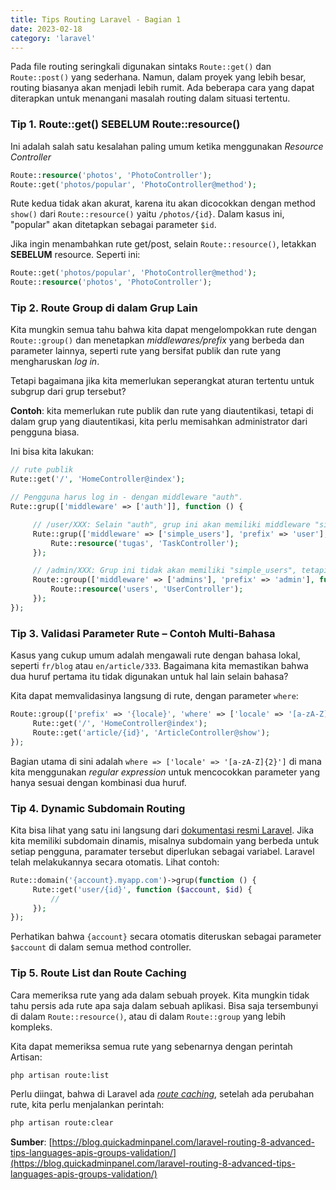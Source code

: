 ```yaml
---
title: Tips Routing Laravel - Bagian 1
date: 2023-02-18
category: 'laravel'
---
```


Pada file routing seringkali digunakan sintaks `Route::get()` 
dan `Route::post()` yang sederhana. Namun, dalam proyek yang lebih besar, 
routing biasanya akan menjadi lebih rumit. Ada beberapa cara yang dapat diterapkan 
untuk menangani masalah routing dalam situasi tertentu.

### Tip 1. Route::get() SEBELUM Route::resource()

Ini adalah salah satu kesalahan paling umum ketika menggunakan 
*Resource Controller*

```php
Route::resource('photos', 'PhotoController');
Route::get('photos/popular', 'PhotoController@method');
```

Rute kedua tidak akan akurat, karena itu akan dicocokkan dengan 
method `show()` dari `Route::resource()` yaitu `/photos/{id}`. 
Dalam kasus ini, "popular" akan ditetapkan sebagai parameter `$id`.

Jika ingin menambahkan rute get/post, selain `Route::resource()`, 
letakkan **SEBELUM** resource. Seperti ini:

```php
Route::get('photos/popular', 'PhotoController@method');
Route::resource('photos', 'PhotoController');
```

### Tip 2. Route Group di dalam Grup Lain

Kita mungkin semua tahu bahwa kita dapat mengelompokkan rute dengan `Route::group()` 
dan menetapkan *middlewares/prefix* yang berbeda dan parameter lainnya, 
seperti rute yang bersifat publik dan rute yang mengharuskan *log in*.

Tetapi bagaimana jika kita memerlukan seperangkat aturan tertentu 
untuk subgrup dari grup tersebut?

**Contoh**: kita memerlukan rute publik dan rute yang diautentikasi, 
tetapi di dalam grup yang diautentikasi, kita perlu memisahkan administrator 
dari pengguna biasa.

Ini bisa kita lakukan:

```php
// rute publik
Rute::get('/', 'HomeController@index');

// Pengguna harus log in - dengan middleware "auth".
Rute::grup(['middleware' => ['auth']], function () {

     // /user/XXX: Selain "auth", grup ini akan memiliki middleware "simple_users"
     Rute::grup(['middleware' => ['simple_users'], 'prefix' => 'user'], function () {
         Rute::resource('tugas', 'TaskController');
     });

     // /admin/XXX: Grup ini tidak akan memiliki "simple_users", tetapi akan memiliki "auth" dan "admins"
     Route::group(['middleware' => ['admins'], 'prefix' => 'admin'], function () {
         Route::resource('users', 'UserController');
     });
});
```

### Tip 3. Validasi Parameter Rute – Contoh Multi-Bahasa

Kasus yang cukup umum adalah mengawali rute dengan bahasa lokal, 
seperti `fr/blog` atau `en/article/333`. Bagaimana kita memastikan 
bahwa dua huruf pertama itu tidak digunakan untuk hal lain selain bahasa?

Kita dapat memvalidasinya langsung di rute, dengan parameter `where`:

```php
Route::group(['prefix' => '{locale}', 'where' => ['locale' => '[a-zA-Z]{2}']], function () {
     Rute::get('/', 'HomeController@index');
     Route::get('article/{id}', 'ArticleController@show');
});
```

Bagian utama di sini adalah `where => ['locale' => '[a-zA-Z]{2}']` 
di mana kita menggunakan *regular expression* untuk mencocokkan parameter yang
hanya sesuai dengan kombinasi dua huruf.

### Tip 4. Dynamic Subdomain Routing

Kita bisa lihat yang satu ini langsung dari 
[dokumentasi resmi Laravel](https://laravel.com/docs/master/routing#route-group-subdomain-routing).
Jika kita memiliki subdomain dinamis, misalnya subdomain yang berbeda 
untuk setiap pengguna, paramater tersebut diperlukan sebagai variabel. 
Laravel telah melakukannya secara otomatis. Lihat contoh:

```php
Rute::domain('{account}.myapp.com')->grup(function () {
     Rute::get('user/{id}', function ($account, $id) {
         //
     });
});
```

Perhatikan bahwa `{account}` secara otomatis diteruskan sebagai 
parameter `$account` di dalam semua method controller.

### Tip 5. Route List dan Route Caching

Cara memeriksa rute yang ada dalam sebuah proyek. 
Kita mungkin tidak tahu persis ada rute apa saja dalam sebuah aplikasi.
Bisa saja tersembunyi di dalam `Route::resource()`, 
atau di dalam `Route::group` yang lebih kompleks.

Kita dapat memeriksa semua rute yang sebenarnya dengan perintah Artisan:

```bash
php artisan route:list
```

Perlu diingat, bahwa di Laravel ada [*route caching*](https://laravel.com/docs/master/routing#route-caching), 
setelah ada perubahan rute, kita perlu menjalankan perintah:

```bash
php artisan route:clear
```

**Sumber**: [https://blog.quickadminpanel.com/laravel-routing-8-advanced-tips-languages-apis-groups-validation/](https://blog.quickadminpanel.com/laravel-routing-8-advanced-tips-languages-apis-groups-validation/)